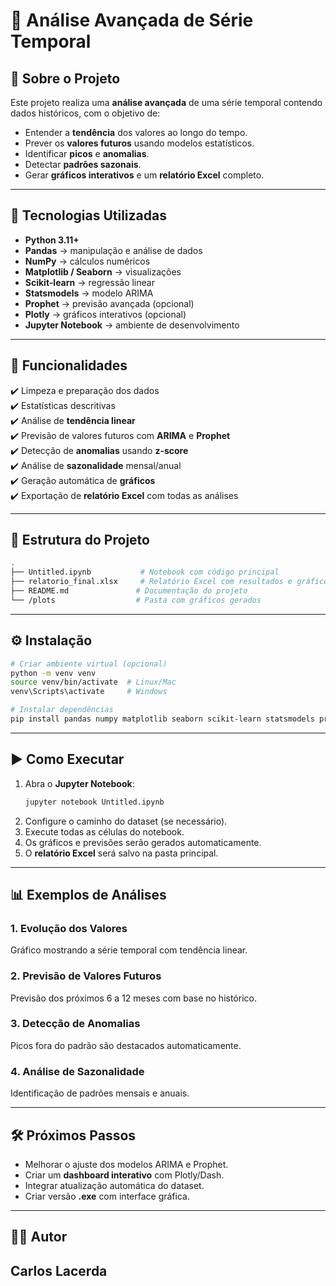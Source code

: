# 📌 Análise Avançada de Série Temporal

## 📖 Sobre o Projeto
Este projeto realiza uma **análise avançada** de uma série temporal contendo dados históricos, com o objetivo de:

- Entender a **tendência** dos valores ao longo do tempo.
- Prever os **valores futuros** usando modelos estatísticos.
- Identificar **picos** e **anomalias**.
- Detectar **padrões sazonais**.
- Gerar **gráficos interativos** e um **relatório Excel** completo.

---

## 🚀 Tecnologias Utilizadas
- **Python 3.11+**
- **Pandas** → manipulação e análise de dados
- **NumPy** → cálculos numéricos
- **Matplotlib / Seaborn** → visualizações
- **Scikit-learn** → regressão linear
- **Statsmodels** → modelo ARIMA
- **Prophet** → previsão avançada (opcional)
- **Plotly** → gráficos interativos (opcional)
- **Jupyter Notebook** → ambiente de desenvolvimento

---

## 🔹 Funcionalidades
✔️ Limpeza e preparação dos dados  
✔️ Estatísticas descritivas  
✔️ Análise de **tendência linear**  
✔️ Previsão de valores futuros com **ARIMA** e **Prophet**  
✔️ Detecção de **anomalias** usando **z-score**  
✔️ Análise de **sazonalidade** mensal/anual  
✔️ Geração automática de **gráficos**  
✔️ Exportação de **relatório Excel** com todas as análises

---

## 📂 Estrutura do Projeto
```bash
.
├── Untitled.ipynb           # Notebook com código principal
├── relatorio_final.xlsx     # Relatório Excel com resultados e gráficos
├── README.md               # Documentação do projeto
└── /plots                  # Pasta com gráficos gerados
```

---

## ⚙️ Instalação
```bash
# Criar ambiente virtual (opcional)
python -m venv venv
source venv/bin/activate  # Linux/Mac
venv\Scripts\activate     # Windows

# Instalar dependências
pip install pandas numpy matplotlib seaborn scikit-learn statsmodels prophet plotly
```

---

## ▶️ Como Executar
1. Abra o **Jupyter Notebook**:
   ```bash
   jupyter notebook Untitled.ipynb
   ```
2. Configure o caminho do dataset (se necessário).
3. Execute todas as células do notebook.
4. Os gráficos e previsões serão gerados automaticamente.
5. O **relatório Excel** será salvo na pasta principal.

---

## 📊 Exemplos de Análises
### **1. Evolução dos Valores**
Gráfico mostrando a série temporal com tendência linear.

### **2. Previsão de Valores Futuros**
Previsão dos próximos 6 a 12 meses com base no histórico.

### **3. Detecção de Anomalias**
Picos fora do padrão são destacados automaticamente.

### **4. Análise de Sazonalidade**
Identificação de padrões mensais e anuais.

---

## 🛠️ Próximos Passos
- Melhorar o ajuste dos modelos ARIMA e Prophet.
- Criar um **dashboard interativo** com Plotly/Dash.
- Integrar atualização automática do dataset.
- Criar versão **.exe** com interface gráfica.

---

## 👨‍💻 Autor
**Carlos Lacerda**  
---



